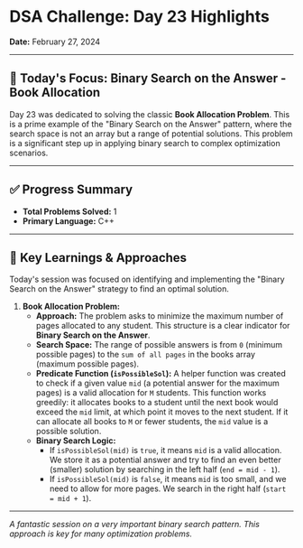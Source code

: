 # DSA Challenge: Day 23 Highlights

**Date:** February 27, 2024

---

## 🎯 Today's Focus: Binary Search on the Answer - Book Allocation

Day 23 was dedicated to solving the classic **Book Allocation Problem**. This is a prime example of the "Binary Search on the Answer" pattern, where the search space is not an array but a range of potential solutions. This problem is a significant step up in applying binary search to complex optimization scenarios.

---

## ✅ Progress Summary

-   **Total Problems Solved:** 1
-   **Primary Language:** C++

---

## 🧠 Key Learnings & Approaches

Today's session was focused on identifying and implementing the "Binary Search on the Answer" strategy to find an optimal solution.

1.  **Book Allocation Problem:**
    -   **Approach:** The problem asks to minimize the maximum number of pages allocated to any student. This structure is a clear indicator for **Binary Search on the Answer**.
    -   **Search Space:** The range of possible answers is from `0` (minimum possible pages) to the `sum of all pages` in the books array (maximum possible pages).
    -   **Predicate Function (`isPossibleSol`):** A helper function was created to check if a given value `mid` (a potential answer for the maximum pages) is a valid allocation for `M` students. This function works greedily: it allocates books to a student until the next book would exceed the `mid` limit, at which point it moves to the next student. If it can allocate all books to `M` or fewer students, the `mid` value is a possible solution.
    -   **Binary Search Logic:**
        -   If `isPossibleSol(mid)` is `true`, it means `mid` is a valid allocation. We store it as a potential answer and try to find an even better (smaller) solution by searching in the left half (`end = mid - 1`).
        -   If `isPossibleSol(mid)` is `false`, it means `mid` is too small, and we need to allow for more pages. We search in the right half (`start = mid + 1`).

---

_A fantastic session on a very important binary search pattern. This approach is key for many optimization problems._
